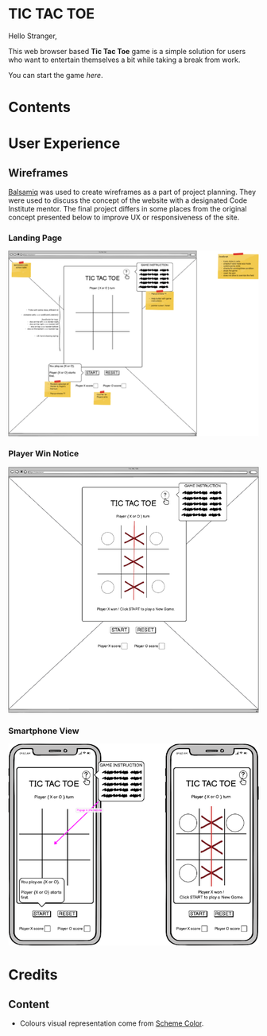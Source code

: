 # TIC TAC TOE

Hello Stranger,

This web browser based **Tic Tac Toe** game is a simple solution for users who want to entertain themselves a bit while taking a break from work.

You can start the game *here*.

# Contents

# User Experience
## Wireframes
[Balsamiq](https://balsamiq.com/) was used to create wireframes as a part of project planning. They were used to discuss the concept of the website with a designated Code Institute mentor. The final project differs in some places from the original concept presented below to improve UX or responsiveness of the site.

### Landing Page
![Landing Page](/assets/images/home.webp)

### Player Win Notice
![Player Win Notice](/assets/images/player-win.webp)


### Smartphone View
![Smartphone View](/assets/images/smartphone.webp)

# Credits
## Content
- Colours visual representation come from [Scheme Color](https://www.schemecolor.com/flat-gray-ui-color-palette.php).